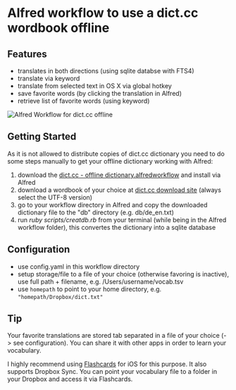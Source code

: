 # Alfred workflow to use a dict.cc wordbook offline

## Features

* translates in both directions (using sqlite databse with FTS4)
* translate via keyword
* translate from selected text in OS X via global hotkey
* save favorite words (by clicking the translation in Alfred)
* retrieve list of favorite words (using keyword)

![Alfred Workflow for dict.cc offline](http://res.cloudinary.com/danielpichel/image/upload/w_500/v1430257766/dictcc_alfred.png)

## Getting Started

As it is not allowed to distribute copies of dict.cc dictionary you need to do some steps manually to get your offline dictionary working with Alfred:

1. download the [dict.cc - offline dictionary.alfredworkflow](https://github.com/danielpichel/dict.cc/blob/master/dict.cc%20-%20offline%20dictionary.alfredworkflow) and install via Alfred
2. download a wordbook of your choice at [dict.cc download site](http://www1.dict.cc/translation_file_request.php?l=e) (always select the UTF-8 version)
3. go to your workflow directory in Alfred and copy the downloaded dictionary file to the "db" directory (e.g. db/de_en.txt) 
4. run *ruby scripts/creatdb.rb* from your terminal (while being in the Alfred workflow folder), this convertes the dictionary into a sqlite database

## Configuration

* use config.yaml in this workflow directory
* setup storage/file to a file of your choice (otherwise favoring is inactive), use full path + filename, e.g. /Users/username/vocab.tsv
* use `homepath` to point to your home directory, e.g. `"homepath/Dropbox/dict.txt"`

## Tip

Your favorite translations are stored tab separated in a file of your choice (-> see configuration). You can share it with other apps in order to learn your vocabulary. 

I highly recommend using [Flashcards](http://flashcardsdeluxe.com/Flashcards/) for iOS for this purpose. It also supports Dropbox Sync. You can point your vocabulary file to a folder in your Dropbox and access it via Flashcards.

